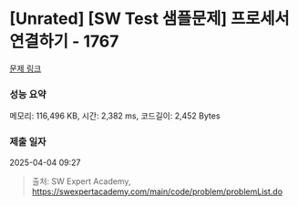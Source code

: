# [Unrated] [SW Test 샘플문제] 프로세서 연결하기 - 1767 

[문제 링크](https://swexpertacademy.com/main/code/problem/problemDetail.do?contestProbId=AV4suNtaXFEDFAUf) 

### 성능 요약

메모리: 116,496 KB, 시간: 2,382 ms, 코드길이: 2,452 Bytes

### 제출 일자

2025-04-04 09:27



> 출처: SW Expert Academy, https://swexpertacademy.com/main/code/problem/problemList.do
